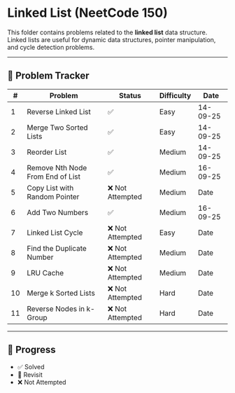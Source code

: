# Linked List (NeetCode 150)

This folder contains problems related to the **linked list** data structure.  
Linked lists are useful for dynamic data structures, pointer manipulation, and cycle detection problems.

---

## 📌 Problem Tracker

| # | Problem | Status | Difficulty | Date     |
|---|---------|--------|------------|----------|
| 1 | Reverse Linked List | ✅ | Easy | 14-09-25 |
| 2 | Merge Two Sorted Lists | ✅ | Easy | 14-09-25 |
| 3 | Reorder List | ✅ | Medium | 14-09-25 |
| 4 | Remove Nth Node From End of List | ✅ | Medium | 16-09-25 |
| 5 | Copy List with Random Pointer | ❌ Not Attempted | Medium | Date     |
| 6 | Add Two Numbers | ✅ | Medium | 16-09-25     |
| 7 | Linked List Cycle | ❌ Not Attempted | Easy | Date     |
| 8 | Find the Duplicate Number | ❌ Not Attempted | Medium | Date     |
| 9 | LRU Cache | ❌ Not Attempted | Medium | Date     |
| 10 | Merge k Sorted Lists | ❌ Not Attempted | Hard | Date     |
| 11 | Reverse Nodes in k-Group | ❌ Not Attempted | Hard | Date     |

---

## 🔖 Progress
- ✅ Solved
- 🔄 Revisit
- ❌ Not Attempted
